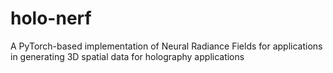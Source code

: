 # holo-nerf
A PyTorch-based implementation of Neural Radiance Fields for applications in generating 3D spatial data for holography applications
